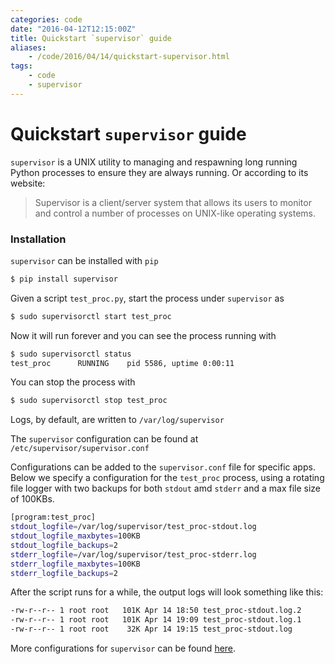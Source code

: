```yaml
---
categories: code
date: "2016-04-12T12:15:00Z"
title: Quickstart `supervisor` guide
aliases:
    - /code/2016/04/14/quickstart-supervisor.html
tags:
    - code
    - supervisor
---
```


Quickstart `supervisor` guide
=============================

`supervisor` is a UNIX utility to managing and respawning long running Python processes to ensure they are always running. Or according to its website:

> Supervisor is a client/server system that allows its users to monitor and control a number of processes on UNIX-like operating systems.

### Installation
`supervisor` can be installed with `pip`

```sh
$ pip install supervisor
```

Given a script `test_proc.py`, start the process under `supervisor` as

```sh
$ sudo supervisorctl start test_proc
```

Now it will run forever and you can see the process running with

```sh
$ sudo supervisorctl status
test_proc      RUNNING    pid 5586, uptime 0:00:11
```

You can stop the process with

```sh
$ sudo supervisorctl stop test_proc
```

Logs, by default, are written to `/var/log/supervisor`

The `supervisor` configuration can be found at `/etc/supervisor/supervisor.conf`

Configurations can be added to the `supervisor.conf` file for specific apps. Below we specify a configuration for the `test_proc` process, using a rotating file logger with two backups for both `stdout` amd `stderr` and a max file size of 100KBs.

```sh
[program:test_proc]
stdout_logfile=/var/log/supervisor/test_proc-stdout.log
stdout_logfile_maxbytes=100KB
stdout_logfile_backups=2
stderr_logfile=/var/log/supervisor/test_proc-stderr.log
stderr_logfile_maxbytes=100KB
stderr_logfile_backups=2
```

After the script runs for a while, the output logs will look something like this:

```sh
-rw-r--r-- 1 root root   101K Apr 14 18:50 test_proc-stdout.log.2
-rw-r--r-- 1 root root   101K Apr 14 19:09 test_proc-stdout.log.1
-rw-r--r-- 1 root root    32K Apr 14 19:15 test_proc-stdout.log
```

More configurations for `supervisor` can be found [here](http://supervisord.org/configuration.html#program-x-section-example).
